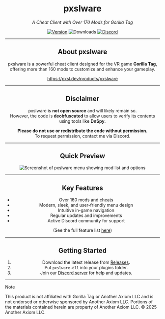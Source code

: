 <div align="center">

# pxslware

*A Cheat Client with Over 170 Mods for Gorilla Tag*

[![Version](https://img.shields.io/github/v/release/PxslGames/pxslware?display_name=release&style=for-the-badge&label=Version&color=%238400ff)](https://github.com/PxslGames/pxslware/releases)
![Downloads](https://img.shields.io/github/downloads/PxslGames/pxslware/total?style=for-the-badge&color=%238400ff&cacheBust=1)
[![Discord](https://img.shields.io/discord/1358840188469772581?style=for-the-badge&color=%238400ff)](https://discord.gg/9QDjPsE7bQ)

---

## About pxslware

pxslware is a powerful cheat client designed for the VR game **Gorilla Tag**, offering more than 160 mods to customize and enhance your gameplay.

https://pxsl.dev/products/pxslware

---

## Disclaimer

pxslware is **not open source** and will likely remain so.  
However, the code is **deobfuscated** to allow users to verify its contents using tools like **DnSpy**.  

**Please do not use or redistribute the code without permission.**  
To request permission, contact me via Discord.

---

## Quick Preview

![Screenshot of pxslware menu showing mod list and options](https://github.com/user-attachments/assets/3831334a-3a46-49d3-bf7d-87e1f4c1ac08)

---

## Key Features

- Over 160 mods and cheats  
- Modern, sleek, and user-friendly menu design  
- Intuitive in-game navigation  
- Regular updates and improvements  
- Active Discord community for support

(See the full feature list [here](https://github.com/PxslGames/pxslware/blob/main/FEATURES.md))

---

## Getting Started

1. Download the latest release from [Releases](https://github.com/PxslGames/pxslware/releases/latest/download/pxslware.dll).
2. Put `pxslware.dll` into your plugins folder.
3. Join our [Discord server](https://discord.gg/9QDjPsE7bQ) for help and updates.

</div>

---

> [!NOTE] 
> This product is not affiliated with Gorilla Tag or Another Axiom LLC and is not endorsed or otherwise sponsored by Another Axiom LLC. Portions of the materials contained herein are property of Another Axiom LLC. © 2025 Another Axiom LLC.<br>
